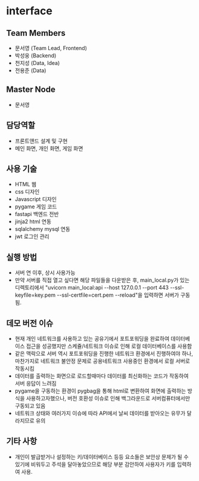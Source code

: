# interface
## Team Members
- 문서영 (Team Lead, Frontend)
- 박성웅 (Backend)
- 천지성 (Data, Idea)
- 전용준 (Data)

## Master Node
- 문서영

## 담당역할
- 프론트앤드 설계 및 구현
- 메인 화면, 개인 화면, 게임 화면
    
## 사용 기술
- HTML 웹
- css 디자인
- Javascript 디자인
- pygame 게임 코드
- fastapi 백엔드 전반
- jinja2 html 연동
- sqlalchemy mysql 연동
- jwt 로그인 관리

## 실행 방법
- 서버 연 이후, 상시 사용가능
- 만약 서버를 직접 열고 싶다면 해당 파일들을 다운받은 후, main_local.py가 있는 디렉토리에서 "uvicorn main_local:api --host 127.0.0.1 --port 443 --ssl-keyfile=key.pem --ssl-certfile=cert.pem --reload"을 입력하면 서버가 구동됨.

## 데모 버전 이슈
- 현재 개인 네트워크를 사용하고 있는 공유기에서 포트포워딩을 완료하여 데이터베이스 접근을 성공했지만 스케쥴/네트워크 이슈로 인해 로컬 데이터베이스를 사용함
- 같은 맥락으로 서버 역시 포트포워딩을 진행한 네트워크 환경에서 진행하여야 하나, 마찬가지로 네트워크 불안정 문제로 공용네트워크 사용중인 환경에서 로컬 서버로 작동시킴
- 데이터를 출력하는 화면으로 로드할때마다 데이터를 최신화하는 코드가 작동하여 서버 응답이 느려짐
- pygame을 구동하는 환경이 pygbag을 통해 html로 변환하여 화면에 출력하는 방식을 사용하고자했으나, 버전 호환성 이슈로 인해 백그라운드로 서버컴퓨터에서만 구동되고 있음
- 네트워크 상태와 여러가지 이슈에 따라 API에서 날씨 데이터를 받아오는 유무가 달라지므로 유의

## 기타 사항
- 개인이 발급받거나 설정하는 키/데이터베이스 등등 요소들은 보안상 문제가 될 수 있기에 비워두고 주석을 달아놓았으므로 해당 부분 감안하여 사용자가 키를 입력하여 사용.
  
